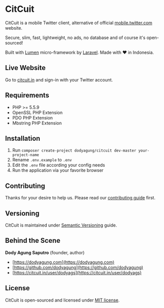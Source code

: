 # CitCuit

CitCuit is a mobile Twitter client, alternative of official [mobile.twitter.com](https://mobile.twitter.com) website. 

Secure, slim, fast, lightweight, no ads, no database and of course it's open-sourced!

Built with [Lumen](https://lumen.laravel.com) micro-framework by [Laravel](https://laravel.com). Made with :heart: in Indonesia.

## Live Website

Go to [citcuit.in](https://citcuit.in) and sign-in with your Twitter account.

## Requirements

* PHP >= 5.5.9
* OpenSSL PHP Extension
* PDO PHP Extension
* Mbstring PHP Extension

## Installation

1. Run `composer create-project dodyagung/citcuit dev-master your-project-name`
2. Rename `.env.example` to `.env` 
3. Edit the `.env` file according your config needs
4. Run the application via your favorite browser
 
## Contributing

Thanks for your desire to help us. Please read our [contributing guide](https://github.com/dodyagung/citcuit/blob/develop/CONTRIBUTING.md) first. 

## Versioning

CitCuit is maintained under [Semantic Versioning](http://semver.org) guide.

## Behind the Scene

**Dody Agung Saputro** (founder, author)
* [https://dodyagung.com](https://dodyagung.com)
* [https://github.com/dodyagung](https://github.com/dodyagung)
* [https://citcuit.in/user/dodyags](https://citcuit.in/user/dodyags)

## License

CitCuit is open-sourced and licensed under [MIT license](https://github.com/dodyagung/citcuit/blob/develop/LICENSE.md).